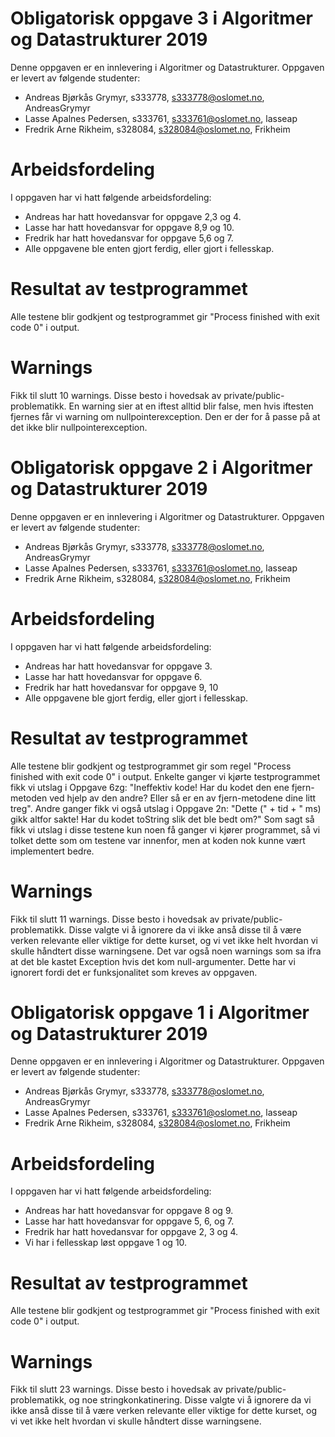 # Obligatorisk oppgave 3 i Algoritmer og Datastrukturer 2019

Denne oppgaven er en innlevering i Algoritmer og Datastrukturer. 
Oppgaven er levert av følgende studenter:
* Andreas Bjørkås Grymyr, s333778, s333778@oslomet.no, AndreasGrymyr
* Lasse Apalnes Pedersen, s333761, s333761@oslomet.no, lasseap
* Fredrik Arne Rikheim, s328084, s328084@oslomet.no, Frikheim

# Arbeidsfordeling

I oppgaven har vi hatt følgende arbeidsfordeling:
* Andreas har hatt hovedansvar for oppgave 2,3 og 4. 
* Lasse har hatt hovedansvar for oppgave 8,9 og 10. 
* Fredrik har hatt hovedansvar for oppgave 5,6 og 7. 
* Alle oppgavene ble enten gjort ferdig, eller gjort i fellesskap. 

# Resultat av testprogrammet

Alle testene blir godkjent og testprogrammet gir "Process finished with exit code 0" i output. 

# Warnings

Fikk til slutt 10 warnings. Disse besto i hovedsak av private/public-problematikk. En warning sier at en iftest alltid blir false, men hvis iftesten fjernes får vi warning om nullpointerexception. Den er der for å passe på at det ikke blir nullpointerexception.


# Obligatorisk oppgave 2 i Algoritmer og Datastrukturer 2019

Denne oppgaven er en innlevering i Algoritmer og Datastrukturer. 
Oppgaven er levert av følgende studenter:
* Andreas Bjørkås Grymyr, s333778, s333778@oslomet.no, AndreasGrymyr
* Lasse Apalnes Pedersen, s333761, s333761@oslomet.no, lasseap
* Fredrik Arne Rikheim, s328084, s328084@oslomet.no, Frikheim

# Arbeidsfordeling

I oppgaven har vi hatt følgende arbeidsfordeling:
* Andreas har hatt hovedansvar for oppgave 3. 
* Lasse har hatt hovedansvar for oppgave 6. 
* Fredrik har hatt hovedansvar for oppgave 9, 10 
* Alle oppgavene ble gjort ferdig, eller gjort i fellesskap. 

# Resultat av testprogrammet

Alle testene blir godkjent og testprogrammet gir som regel "Process finished with exit code 0" i output. Enkelte ganger vi kjørte
testprogrammet fikk vi utslag i Oppgave 6zg: "Ineffektiv kode! Har du kodet den ene fjern-metoden ved hjelp av den andre? Eller så er en 
av fjern-metodene dine litt treg". Andre ganger fikk vi også utslag i Oppgave 2n: "Dette (" + tid + " ms) gikk altfor sakte! Har du 
kodet toString slik det ble bedt om?" Som sagt så fikk vi utslag i disse testene kun noen få ganger vi kjører programmet, så vi tolket 
dette som om testene var innenfor, men at koden nok kunne vært implementert bedre.

# Warnings

Fikk til slutt 11 warnings. Disse besto i hovedsak av private/public-problematikk. Disse valgte vi å ignorere
da vi ikke anså disse til å være verken relevante eller viktige for dette kurset, og vi vet ikke helt hvordan vi skulle håndtert disse
warningsene. Det var også noen warnings som sa ifra at det ble kastet Exception hvis det kom null-argumenter. Dette har vi ignorert 
fordi det er funksjonalitet som kreves av oppgaven. 






# Obligatorisk oppgave 1 i Algoritmer og Datastrukturer 2019

Denne oppgaven er en innlevering i Algoritmer og Datastrukturer. 
Oppgaven er levert av følgende studenter:
* Andreas Bjørkås Grymyr, s333778, s333778@oslomet.no, AndreasGrymyr
* Lasse Apalnes Pedersen, s333761, s333761@oslomet.no, lasseap
* Fredrik Arne Rikheim, s328084, s328084@oslomet.no, Frikheim

# Arbeidsfordeling

I oppgaven har vi hatt følgende arbeidsfordeling:
* Andreas har hatt hovedansvar for oppgave 8 og 9. 
* Lasse har hatt hovedansvar for oppgave 5, 6, og 7. 
* Fredrik har hatt hovedansvar for oppgave 2, 3 og 4. 
* Vi har i fellesskap løst oppgave 1 og 10. 

# Resultat av testprogrammet

Alle testene blir godkjent og testprogrammet gir "Process finished with exit code 0" i output.

# Warnings

Fikk til slutt 23 warnings. Disse besto i hovedsak av private/public-problematikk, og noe stringkonkatinering. Disse valgte vi å 
ignorere da vi ikke anså disse til å være verken relevante eller viktige for dette kurset, og vi vet ikke helt hvordan vi skulle 
håndtert disse warningsene. 
